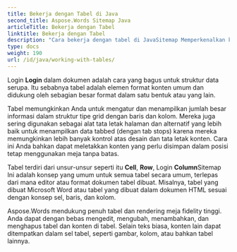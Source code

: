 ```yaml
---
title: Bekerja dengan Tabel di Java
second_title: Aspose.Words Sitemap Java
articleTitle: Bekerja dengan Tabel
linktitle: Bekerja dengan Tabel
description: "Cara bekerja dengan tabel di JavaSitemap Memperkenalkan konsep Table node di Aspose.Words Sitemap JavaSitemap"
type: docs
weight: 190
url: /id/java/working-with-tables/
---
```


Login **Login** dalam dokumen adalah cara yang bagus untuk struktur data serupa. Itu sebabnya tabel adalah elemen format konten umum dan didukung oleh sebagian besar format dalam satu bentuk atau yang lain.

Tabel memungkinkan Anda untuk mengatur dan menampilkan jumlah besar informasi dalam struktur tipe grid dengan baris dan kolom. Mereka juga sering digunakan sebagai alat tata letak halaman dan alternatif yang lebih baik untuk menampilkan data tabbed (dengan tab stops) karena mereka memungkinkan lebih banyak kontrol atas desain dan tata letak konten. Cara ini Anda bahkan dapat meletakkan konten yang perlu disimpan dalam posisi tetap menggunakan meja tanpa batas.

Tabel terdiri dari unsur-unsur seperti itu **Cell**, **Row**, Login **Column**Sitemap Ini adalah konsep yang umum untuk semua tabel secara umum, terlepas dari mana editor atau format dokumen tabel dibuat. Misalnya, tabel yang dibuat Microsoft Word atau tabel yang dibuat dalam dokumen HTML sesuai dengan konsep sel, baris, dan kolom.

Aspose.Words mendukung penuh tabel dan rendering meja fidelity tinggi. Anda dapat dengan bebas mengedit, mengubah, menambahkan, dan menghapus tabel dan konten di tabel. Selain teks biasa, konten lain dapat ditempatkan dalam sel tabel, seperti gambar, kolom, atau bahkan tabel lainnya.